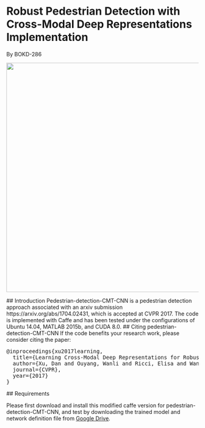 # Robust Pedestrian Detection with Cross-Modal Deep Representations Implementation
By BOKD-286
<p align="center">
  <img src="Teaser.jpg" width="600"/>
</p>
## Introduction
Pedestrian-detection-CMT-CNN is a pedestrian detection approach associated with an arxiv submission https://arxiv.org/abs/1704.02431, which is accepted at CVPR 2017. The code is implemented with Caffe and has been tested under the configurations of Ubuntu 14.04, MATLAB 2015b, and CUDA 8.0.
## Citing pedestrian-detection-CMT-CNN
If the code benefits your research work, please consider citing the paper:
<pre>@inproceedings{xu2017learning,
  title={Learning Cross-Modal Deep Representations for Robust Pedestrian Detection},
  author={Xu, Dan and Ouyang, Wanli and Ricci, Elisa and Wang, Xiaogang and Sebe, Nicu},
  journal={CVPR},
  year={2017}
}</pre>
## Requirements
<p> Please first download and install this modified caffe version for pedestrian-detection-CMT-CNN, and test by downloading the trained model and network definition file from <a href="https://drive.google.com/drive/folders/0ByWGxNo3TouJNFRydFptVG5RWVkthk?usp=sharing">Google Drive</a>.</p>
